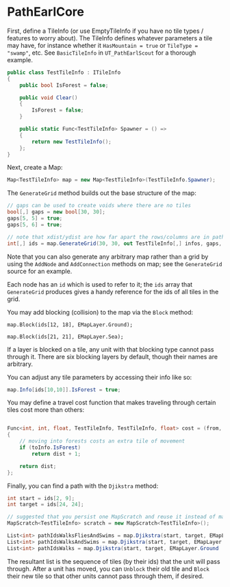 # PathEarlCore

First, define a TileInfo (or use EmptyTileInfo if you have no tile types / features to worry about). The TileInfo defines whatever parameters a tile may have, for instance whether it `HasMountain = true` or `TileType = "swamp"`, etc. See `BasicTileInfo` in `UT_PathEarlScout` for a thorough example.

```cs
public class TestTileInfo : ITileInfo
{
    public bool IsForest = false;

    public void Clear()
    {
        IsForest = false;
    }

    public static Func<TestTileInfo> Spawner = () =>
    {
        return new TestTileInfo();
    };
}
```

Next, create a Map:

```cs
Map<TestTileInfo> map = new Map<TestTileInfo>(TestTileInfo.Spawner);
```

The `GenerateGrid` method builds out the base structure of the map:

```cs
// gaps can be used to create voids where there are no tiles
bool[,] gaps = new bool[30, 30];
gaps[5, 5] = true;
gaps[5, 6] = true;

// note that xdist/ydist are how far apart the rows/columns are in pathfinding cost
int[,] ids = map.GenerateGrid(30, 30, out TestTileInfo[,] infos, gaps, xdist: 1, ydist: 1, hex: true);
```

Note that you can also generate any arbitrary map rather than a grid by using the `AddNode` and `AddConnection` methods on map; see the `GenerateGrid` source for an example.

Each node has an `id` which is used to refer to it; the `ids` array that `GenerateGrid` produces gives a handy reference for the ids of all tiles in the grid.

You may add blocking (collision) to the map via the `Block` method:

```
map.Block(ids[12, 18], EMapLayer.Ground);

map.Block(ids[21, 21], EMapLayer.Sea);
```

If a layer is blocked on a tile, any unit with that blocking type cannot pass through it. There are six blocking layers by default, though their names are arbitrary.

You can adjust any tile parameters by accessing their info like so:

```cs
map.Info[ids[10,10]].IsForest = true;
```

You may define a travel cost function that makes traveling through certain tiles cost more than others:

```cs

Func<int, int, float, TestTileInfo, TestTileInfo, float> cost = (from, to, dist, fromInfo, toInfo) =>
{
    // moving into forests costs an extra tile of movement
    if (toInfo.IsForest)
        return dist + 1;

    return dist;
};
```

Finally, you can find a path with the `Djikstra` method:

```cs
int start = ids[2, 9];
int target = ids[24, 24];

// suggested that you persist one MapScratch and reuse it instead of making a new one each time
MapScratch<TestTileInfo> scratch = new MapScratch<TestTileInfo>();

List<int> pathIdsWalksFliesAndSwims = map.Djikstra(start, target, EMapLayer.None, scratch, cost);
List<int> pathIdsWalksAndSwims = map.Djikstra(start, target, EMapLayer.Ground, scratch, cost);
List<int> pathIdsWalks = map.Djikstra(start, target, EMapLayer.Ground | EMapLayer.Sea, scratch, cost);
```

The resultant list is the sequence of tiles (by their ids) that the unit will pass through. After a unit has moved, you can `Unblock` their old tile and `Block` their new tile so that other units cannot pass through them, if desired.